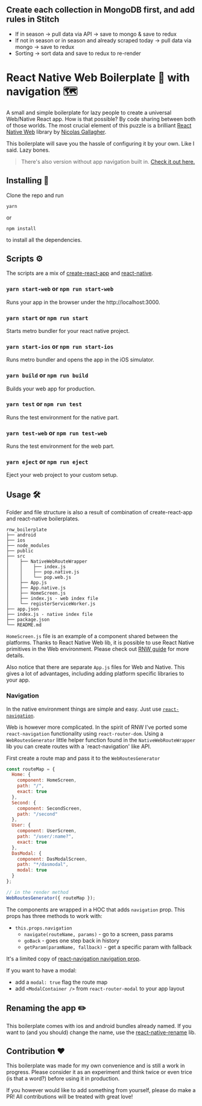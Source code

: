 ## Create each collection in MongoDB first, and add rules in Stitch ##
+ If in season -> pull data via API -> save to mongo & save to redux
+ If not in season or in season and already scraped today -> pull data via mongo -> save to redux
+ Sorting -> sort data and save to redux to re-render




# React Native Web Boilerplate 🥘 with navigation 🗺

A small and simple boilerplate for lazy people to create a universal Web/Native React app. How is that possible? By code sharing between both of those worlds. The most crucial element of this puzzle is a brilliant [React Native Web](https://github.com/necolas/react-native-web) library by [Nicolas Gallagher](http://nicolasgallagher.com).

This boilerplate will save you the hassle of configuring it by your own. Like I said. Lazy bones.

> There's also version without app navigation built in. [Check it out here.](https://github.com/inspmoore/rnw_boilerplate)

## Installing 🔩

Clone the repo and run

```
yarn
```

or

```
npm install
```

to install all the dependencies.

## Scripts ️️️⚙️

The scripts are a mix of [create-react-app](https://github.com/facebook/create-react-app#npm-start-or-yarn-start) and [react-native](https://facebook.github.io/react-native/docs/getting-started).

### `yarn start-web` or `npm run start-web`

Runs your app in the browser under the http://localhost:3000.

### `yarn start` or `npm run start`

Starts metro bundler for your react native project.

### `yarn start-ios` or `npm run start-ios`

Runs metro bundler and opens the app in the iOS simulator.

### `yarn build` or `npm run build`

Builds your web app for production.

### `yarn test` or `npm run test`

Runs the test environment for the native part.

### `yarn test-web` or `npm run test-web`

Runs the test environment for the web part.

### `yarn eject` or `npm run eject`

Eject your web project to your custom setup.

## Usage 🛠

Folder and file structure is also a result of combination of create-react-app and react-native boilerplates.

```
rnw_boilerplate
├── android
├── ios
├── node_modules
├── public
├── src
│    ├── NativeWebRouteWrapper
│    │    ├── index.js
│    │    ├── pop.native.js
│    │    └── pop.web.js
│    ├── App.js
│    ├── App.native.js
│    ├── HomeScreen.js
│    ├── index.js - web index file
│    └── registerServiceWorker.js
├── app.json
├── index.js - native index file
├── package.json
└── README.md
```

`HomeScreen.js` file is an example of a component shared between the platforms. Thanks to React Native Web lib, it is possible to use React Native primitives in the Web environment. Please check out [RNW guide](https://github.com/necolas/react-native-web) for more details.

Also notice that there are separate `App.js` files for Web and Native. This gives a lot of advantages, including adding platform specific libraries to your app.

### Navigation

In the native environment things are simple and easy. Just use [`react-navigation`](https://reactnavigation.org).

Web is however more complicated. In the spirit of RNW I've ported some `react-navigation` functionality using `react-router-dom`. Using a `WebRoutesGenerator` little helper function found in the `NativeWebRouteWrapper` lib you can create routes with a `react-navigation' like API.

First create a route map and pass it to the `WebRoutesGenerator`

```javascript
const routeMap = {
  Home: {
    component: HomeScreen,
    path: "/",
    exact: true
  },
  Second: {
    component: SecondScreen,
    path: "/second"
  },
  User: {
    component: UserScreen,
    path: "/user/:name?",
    exact: true
  },
  DasModal: {
    component: DasModalScreen,
    path: "*/dasmodal",
    modal: true
  }
};

// in the render method
WebRoutesGenerator({ routeMap });
```

The components are wrapped in a HOC that adds `navigation` prop. This props has three methods to work with:

- `this.props.navigation`
  - `navigate(routeName, params)` - go to a screen, pass params
  - `goBack` - goes one step back in history
  - `getParam(paramName, fallback)` - get a specific param with fallback

It's a limited copy of [react-navigation navigation prop](https://reactnavigation.org/docs/en/navigation-prop.html).

If you want to have a modal:

- add a `modal: true` flag the route map
- add `<ModalContainer />` from `react-router-modal` to your app layout

## Renaming the app ✏️

This boilerplate comes with ios and android bundles already named. If you want to (and you should) change the name, use the [react-native-rename](https://github.com/junedomingo/react-native-rename) lib.

## Contribution ❤️

This boilerplate was made for my own convenience and is still a work in progress. Please consider it as an experiment and think twice or even trice (is that a word?) before using it in production.

If you however would like to add something from yourself, please do make a PR! All contributions will be treated with great love!
